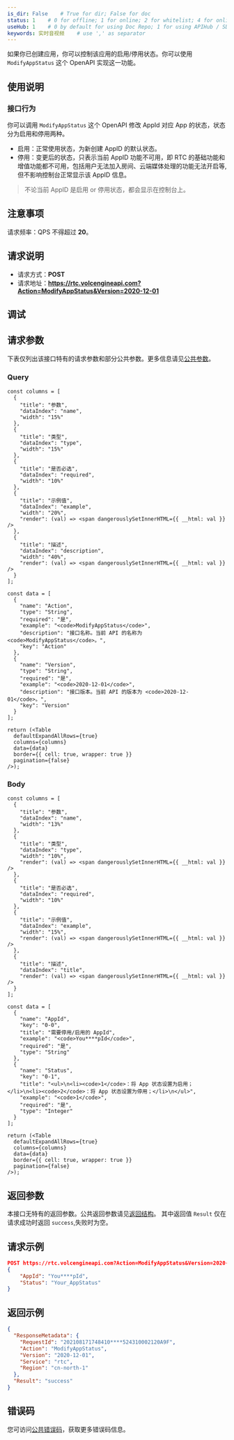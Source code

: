 ```yaml
---
is_dir: False    # True for dir; False for doc
status: 1    # 0 for offline; 1 for online; 2 for whitelist; 4 for online but hidden in TOC
useHub: 1    # 0 by default for using Doc Repo; 1 for using APIHub / SDKHub.
keywords: 实时音视频    # use ',' as separator
---
```


如果你已创建应用，你可以控制该应用的启用/停用状态。你可以使用 `ModifyAppStatus` 这个 OpenAPI 实现这一功能。
## 使用说明
### 接口行为
你可以调用 `ModifyAppStatus` 这个 OpenAPI 修改 AppId 对应 App 的状态，状态分为启用和停用两种。
- 启用：正常使用状态，为新创建 AppID 的默认状态。
- 停用：变更后的状态，只表示当前 AppID 功能不可用，即 RTC 的基础功能和增值功能都不可用，包括用户无法加入房间、云端媒体处理的功能无法开启等,但不影响控制台正常显示该 AppID 信息。

> 不论当前 AppID 是启用 or 停用状态，都会显示在控制台上。


## 注意事项
请求频率：QPS 不得超过 **20**。
## 请求说明
- 请求方式：**POST**
- 请求地址：**https://rtc.volcengineapi.com?Action=ModifyAppStatus&Version=2020-12-01**
## 调试

<APILink link="https://api.volcengine.com/api-explorer/debug?action=ModifyAppStatus&serviceCode=rtc&version=2020-12-01&groupName=应用管理" />

## 请求参数
下表仅列出该接口特有的请求参数和部分公共参数。更多信息请见[公共参数](1178321)。
### Query
```mixin-react
const columns = [
  {
    "title": "参数",
    "dataIndex": "name",
    "width": "15%"
  },
  {
    "title": "类型",
    "dataIndex": "type",
    "width": "15%"
  },
  {
    "title": "是否必选",
    "dataIndex": "required",
    "width": "10%"
  },
  {
    "title": "示例值",
    "dataIndex": "example",
    "width": "20%",
    "render": (val) => <span dangerouslySetInnerHTML={{ __html: val }} />
  },
  {
    "title": "描述",
    "dataIndex": "description",
    "width": "40%",
    "render": (val) => <span dangerouslySetInnerHTML={{ __html: val }} />
  }
];
    
const data = [
  {
    "name": "Action",
    "type": "String",
    "required": "是",
    "example": "<code>ModifyAppStatus</code>",
    "description": "接口名称。当前 API 的名称为 <code>ModifyAppStatus</code>。",
    "key": "Action"
  },
  {
    "name": "Version",
    "type": "String",
    "required": "是",
    "example": "<code>2020-12-01</code>",
    "description": "接口版本。当前 API 的版本为 <code>2020-12-01</code>。",
    "key": "Version"
  }
];

return (<Table
  defaultExpandAllRows={true}
  columns={columns}
  data={data}
  border={{ cell: true, wrapper: true }}
  pagination={false}
/>);
```
### Body
```mixin-react
const columns = [
  {
    "title": "参数",
    "dataIndex": "name",
    "width": "13%"
  },
  {
    "title": "类型",
    "dataIndex": "type",
    "width": "10%",
    "render": (val) => <span dangerouslySetInnerHTML={{ __html: val }} />
  },
  {
    "title": "是否必选",
    "dataIndex": "required",
    "width": "10%"
  },
  {
    "title": "示例值",
    "dataIndex": "example",
    "width": "15%",
    "render": (val) => <span dangerouslySetInnerHTML={{ __html: val }} />
  },
  {
    "title": "描述",
    "dataIndex": "title",
    "render": (val) => <span dangerouslySetInnerHTML={{ __html: val }} />
  }
];
    
const data = [
  {
    "name": "AppId",
    "key": "0-0",
    "title": "需要停用/启用的 AppId",
    "example": "<code>You****pId</code>",
    "required": "是",
    "type": "String"
  },
  {
    "name": "Status",
    "key": "0-1",
    "title": "<ul>\n<li><code>1</code>：将 App 状态设置为启用；</li>\n<li><code>2</code>：将 App 状态设置为停用；</li>\n</ul>",
    "example": "<code>1</code>",
    "required": "是",
    "type": "Integer"
  }
];

return (<Table
  defaultExpandAllRows={true}
  columns={columns}
  data={data}
  border={{ cell: true, wrapper: true }}
  pagination={false}
/>);
```
## 返回参数
  本接口无特有的返回参数。公共返回参数请见[返回结构](1178322)。
  其中返回值 `Result` 仅在请求成功时返回 `success`,失败时为空。
## 请求示例
```json
POST https://rtc.volcengineapi.com?Action=ModifyAppStatus&Version=2020-12-01
{
    "AppId": "You****pId",
    "Status": "Your_AppStatus"
}
```
## 返回示例
```json
{
  "ResponseMetadata": {
    "RequestId": "202108171748410****524310002120A9F",
    "Action": "ModifyAppStatus",
    "Version": "2020-12-01",
    "Service": "rtc",
    "Region": "cn-north-1"
  },
  "Result": "success"
}
```

## 错误码
您可访问[公共错误码](https://www.volcengine.com/docs/6348/70426)，获取更多错误码信息。
<div data-source="api-doc-hub" style="display: none"></div>
